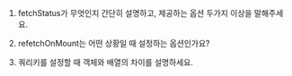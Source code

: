1. fetchStatus가 무엇인지 간단히 설명하고, 제공하는 옵션 두가지 이상을 말해주세요.

2. refetchOnMount는 어떤 상황일 때 설정하는 옵션인가요?

3. 쿼리키를 설정할 때 객체와 배열의 차이를 설명하세요.
